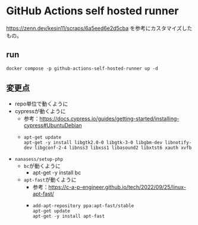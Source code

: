 # GitHub Actions self hosted runner

https://zenn.dev/kesin11/scraps/6a5eed6e2d5cba
を参考にカスタマイズしたもの。

## run

```
docker compose -p github-actions-self-hosted-runner up -d
```

## 変更点

- repo単位で動くように
- cypressが動くように
  + 参考：https://docs.cypress.io/guides/getting-started/installing-cypress#UbuntuDebian
  + ```
    apt-get update
    apt-get -y install libgtk2.0-0 libgtk-3-0 libgbm-dev libnotify-dev libgconf-2-4 libnss3 libxss1 libasound2 libxtst6 xauth xvfb
    ```
- `nanasess/setup-php`
  + `bc`が動くように
    * apt-get -y install bc
  + `apt-fast`が動くように
    * 参考：https://c-a-p-engineer.github.io/tech/2022/09/25/linux-apt-fast/
    * ```
      add-apt-repository ppa:apt-fast/stable
      apt-get update
      apt-get -y install apt-fast
      ```
